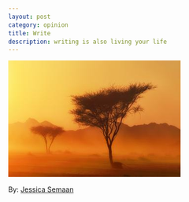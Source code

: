 ```yaml
---
layout: post
category: opinion
title: Write
description: writing is also living your life
---
```


![enjoy every day!](/images/2014_08/a_good_day.jpg)

By: [Jessica Semaan](http://www.twitter.com/jessemaan)


